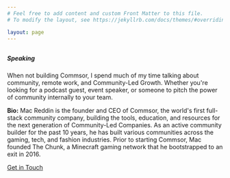 ```yaml
---
# Feel free to add content and custom Front Matter to this file.
# To modify the layout, see https://jekyllrb.com/docs/themes/#overriding-theme-defaults

layout: page
---
```

<!--Recent Posts-->
<section>
  <div class="mini-section">
    <div class="row flex-center">
        <h1 class="m-0"><i class="fad fa-keynote"></i></h1>
        <h5 class="m-0 mt-1"><span class="text-bold">Speaking</span></h5>
    </div>
    <div class="row">
      <p>When not building Commsor, I spend much of my time talking about community, remote work, and Community-Led Growth. Whether you're looking for a podcast guest, event speaker, or someone to pitch the power of community internally to your team. </p>
      <p><strong>Bio:</strong> Mac Reddin is the founder and CEO of Commsor, the world's first full-stack community company, building the tools, education, and resources for the next generation of Community-Led Companies. As an active community builder for the past 10 years, he has built various communities across the gaming, tech, and fashion industries. Prior to starting Commsor, Mac founded The Chunk, a Minecraft gaming network that he bootstrapped to an exit in 2016.</p>
    </div>
    <div class="row">
      <p><a href="mailto:m@credd.in?cc=mac@commsor.com&subject=Speaking%20Op" class="hover-link" target="_blank">Get in Touch</a> </p>
    </div>
  </div>
  </section>